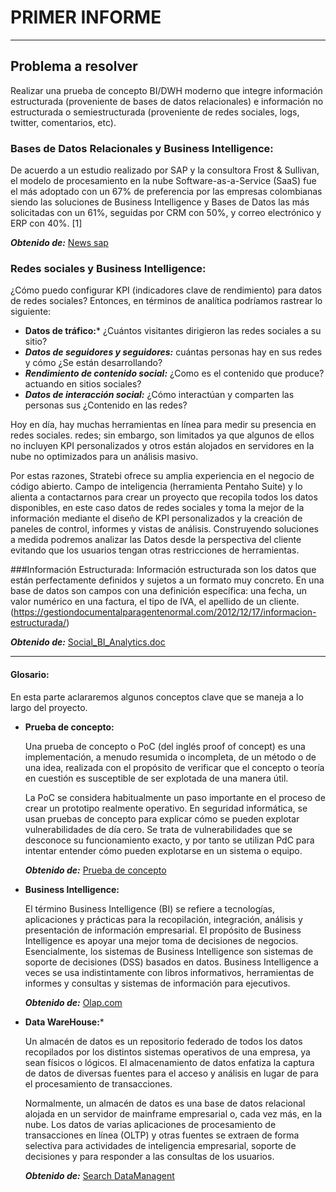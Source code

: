 # PRIMER INFORME

---

##  Problema a resolver

Realizar una prueba de concepto BI/DWH moderno que integre información estructurada (proveniente de bases de datos relacionales) e información no estructurada o semiestructurada (proveniente de redes sociales, logs, twitter, comentarios, etc).

### Bases de Datos Relacionales y Business Intelligence:

De acuerdo a un estudio realizado por SAP y la consultora Frost & Sullivan, el modelo de procesamiento en la nube Software-as-a-Service (SaaS) fue el más adoptado con un 67% de preferencia por las empresas colombianas siendo las soluciones de Business Intelligence y Bases de Datos las más solicitadas con un 61%, seguidas por CRM con 50%, y correo electrónico y ERP con 40%. [1] 

***Obtenido de:***  [News sap](https://news.sap.com/latinamerica/2013/11/business-intelligence-y-bases-de-datos-las-mas-solicitadas-en-la-nube/)

### Redes sociales y Business Intelligence:

¿Cómo puedo configurar KPI (indicadores clave de rendimiento) para datos de redes sociales? Entonces, en términos de analítica podríamos rastrear lo siguiente:

-  **Datos de tráfico:*** ¿Cuántos visitantes dirigieron las redes sociales a su sitio?
-   ***Datos de seguidores y seguidores:*** cuántas personas hay en sus redes y cómo ¿Se están desarrollando?
-   ***Rendimiento de contenido social:*** ¿Como es el contenido que produce? actuando en sitios sociales?
-   ***Datos de interacción social:*** ¿Cómo interactúan y comparten las personas sus ¿Contenido en las redes?
 
Hoy en día, hay muchas herramientas en línea para medir su presencia en redes sociales. redes; sin embargo, son limitados ya que algunos de ellos no incluyen KPI personalizados y otros están alojados en servidores en la nube no optimizados para un análisis masivo.

Por estas razones, Stratebi ofrece su amplia experiencia en el negocio de código abierto. Campo de inteligencia (herramienta Pentaho Suite) y lo alienta a contactarnos para crear un proyecto que recopila todos los datos disponibles, en este caso datos de redes sociales y toma la mejor de la información mediante el diseño de KPI personalizados y la creación de paneles de control, informes y vistas de análisis. Construyendo soluciones a medida podremos analizar las Datos desde la perspectiva del cliente evitando que los usuarios tengan otras restricciones de herramientas.

###Información Estructurada:
Información estructurada son los datos que están perfectamente definidos y sujetos a un formato muy concreto. En una base de datos son campos con una definición específica: una fecha, un valor numérico en una factura, el tipo de IVA, el apellido de un cliente.(https://gestiondocumentalparagentenormal.com/2012/12/17/informacion-estructurada/)

***Obtenido de:*** [Social_BI_Analytics.doc](http://www.stratebi.es/todobi/abr13/Social_BI_Analytics.doc.pdf)

---

#### Glosario:

En esta parte aclararemos algunos conceptos clave que se maneja a lo largo del proyecto.

-   **Prueba de concepto:**

	Una prueba de concepto o PoC (del inglés proof of concept) es una implementación, a menudo resumida o incompleta, de un método o de una idea, realizada con el propósito de verificar que el concepto o teoría en cuestión es susceptible de ser explotada de una manera útil.

	La PoC se considera habitualmente un paso importante en el proceso de crear un prototipo realmente operativo. En seguridad informática, se usan pruebas de concepto para explicar cómo se pueden explotar vulnerabilidades de día cero. Se trata de vulnerabilidades que se desconoce su funcionamiento exacto, y por tanto se utilizan PdC para intentar entender cómo pueden explotarse en un sistema o equipo.

	***Obtenido de:*** [Prueba de concepto](https://es.wikipedia.org/wiki/Prueba_de_concepto)

- **Business Intelligence:**

	El término Business Intelligence (BI) se refiere a tecnologías, aplicaciones y prácticas para la recopilación, integración, análisis y presentación de información empresarial. El propósito de Business Intelligence es apoyar una mejor toma de decisiones de negocios. Esencialmente, los sistemas de Business Intelligence son sistemas de soporte de decisiones (DSS) basados en datos. Business Intelligence a veces se usa indistintamente con libros informativos, herramientas de informes y consultas y sistemas de información para ejecutivos.

	***Obtenido de:*** [Olap.com](http://olap.com/learn-bi-olap/olap-bi-definitions/business-intelligence/)

  

-   **Data WareHouse:***

	Un almacén de datos es un repositorio federado de todos los datos recopilados por los distintos sistemas operativos de una empresa, ya sean físicos o lógicos. El almacenamiento de datos enfatiza la captura de datos de diversas fuentes para el acceso y análisis en lugar de para el procesamiento de transacciones.

	Normalmente, un almacén de datos es una base de datos relacional alojada en un servidor de mainframe empresarial o, cada vez más, en la nube. Los datos de varias aplicaciones de procesamiento de transacciones en línea (OLTP) y otras fuentes se extraen de forma selectiva para actividades de inteligencia empresarial, soporte de decisiones y para responder a las consultas de los usuarios.
	
	***Obtenido de:*** [Search DataManagent](https://searchdatamanagement.techtarget.com/definition/data-warehouse)



<!--stackedit_data:
eyJoaXN0b3J5IjpbOTgzNjQ2NTA2XX0=
-->
